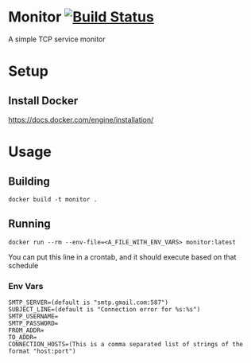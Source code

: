 # Monitor [![Build Status](https://travis-ci.org/crohling88/monitor.png?branch=master)](https://travis-ci.org/crohling88/monitor)
A simple TCP service monitor

# Setup
## Install Docker
https://docs.docker.com/engine/installation/

# Usage

## Building
`docker build -t monitor .`

## Running
`docker run --rm --env-file=<A_FILE_WITH_ENV_VARS> monitor:latest`

You can put this line in a crontab, and it should execute based on that schedule

### Env Vars
```
SMTP_SERVER=(default is "smtp.gmail.com:587")
SUBJECT_LINE=(default is "Connection error for %s:%s")
SMTP_USERNAME=
SMTP_PASSWORD=
FROM_ADDR=
TO_ADDR=
CONNECTION_HOSTS=(This is a comma separated list of strings of the format "host:port")
```
